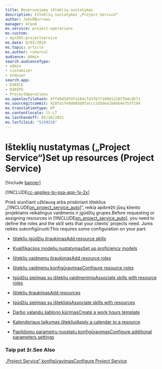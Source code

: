 ```yaml
---
title: Rezervuojamų išteklių nustatymas
description: Išteklių nustatymas „Project Service“
author: JohnPBurrows
manager: kfend
ms.service: project-operations
ms.custom:
- dyn365-projectservice
ms.date: 8/03/2018
ms.topic: article
ms.author: ruhercul
audience: Admin
search.audienceType:
- admin
- customizer
- enduser
search.app:
- D365CE
- D365PS
- ProjectOperations
ms.openlocfilehash: 4ff49d5dfdfa184cf437677109d1228f3b4cd571
ms.sourcegitcommit: 418fa1fe9d605b8faccc2d5dee1b04b4e753f194
ms.translationtype: HT
ms.contentlocale: lt-LT
ms.lasthandoff: 02/10/2021
ms.locfileid: "5150318"
---
```

# <a name="set-up-resources-project-service"></a><span data-ttu-id="b4a96-103">Išteklių nustatymas („Project Service“)</span><span class="sxs-lookup"><span data-stu-id="b4a96-103">Set up resources (Project Service)</span></span>

[!include [banner](../includes/psa-now-project-operations.md)]

[!INCLUDE[cc-applies-to-psa-app-1x-2x](../includes/cc-applies-to-psa-app-1x-2x.md)]

<span data-ttu-id="b4a96-104">Prieš siunčiant užklausą arba priskiriant išteklius „[!INCLUDE[pn_project_service_auto](../includes/pn-project-service-auto.md)]“, reikia apibrėžti jūsų kliento projektams reikalingus vaidmenis ir įgūdžių grupes.</span><span class="sxs-lookup"><span data-stu-id="b4a96-104">Before requesting or assigning resources in [!INCLUDE[pn_project_service_auto](../includes/pn-project-service-auto.md)], you need to define the roles and the skill sets that your clients’ projects need.</span></span> <span data-ttu-id="b4a96-105">Jums reikės sukonfigūruoti:</span><span class="sxs-lookup"><span data-stu-id="b4a96-105">This requires some configuration on your part:</span></span>  
  
-   [<span data-ttu-id="b4a96-106">Išteklių įgūdžių įtraukimas</span><span class="sxs-lookup"><span data-stu-id="b4a96-106">Add resource skills</span></span>](../psa/add-resource-skills.md)  
  
-   [<span data-ttu-id="b4a96-107">Kvalifikacijos modelių nustatymas</span><span class="sxs-lookup"><span data-stu-id="b4a96-107">Set up proficiency models</span></span>](../psa/set-up-proficiency-models.md)  
  
-   [<span data-ttu-id="b4a96-108">Išteklių vaidmenų įtraukimas</span><span class="sxs-lookup"><span data-stu-id="b4a96-108">Add resource roles</span></span>](../psa/add-resource-roles.md)  
  
-   [<span data-ttu-id="b4a96-109">Išteklių vaidmenų konfigūravimas</span><span class="sxs-lookup"><span data-stu-id="b4a96-109">Configure resource roles</span></span>](../psa/configure-resource-roles.md)  
  
-   [<span data-ttu-id="b4a96-110">Įgūdžių siejimas su išteklių vaidmenimis</span><span class="sxs-lookup"><span data-stu-id="b4a96-110">Associate skills with resource roles</span></span>](../psa/associate-skills-with-resource-roles.md)  
  
-   [<span data-ttu-id="b4a96-111">Išteklių įtraukimas</span><span class="sxs-lookup"><span data-stu-id="b4a96-111">Add resources</span></span>](../psa/add-resources.md)  
  
-   [<span data-ttu-id="b4a96-112">Įgūdžių siejimas su ištekliais</span><span class="sxs-lookup"><span data-stu-id="b4a96-112">Associate skills with resources</span></span>](../psa/associate-skills-with-resources.md)  
  
-   [<span data-ttu-id="b4a96-113">Darbo valandų šablono kūrimas</span><span class="sxs-lookup"><span data-stu-id="b4a96-113">Create a work hours template</span></span>](../psa/create-work-hours-template.md)  
  
-   [<span data-ttu-id="b4a96-114">Kalendoriaus taikymas ištekliui</span><span class="sxs-lookup"><span data-stu-id="b4a96-114">Apply a calendar to a resource</span></span>](../psa/apply-calendar-resource.md)  
  
-   [<span data-ttu-id="b4a96-115">Papildomų parametrų nuostatų konfigūravimas</span><span class="sxs-lookup"><span data-stu-id="b4a96-115">Configure additional parameters settings</span></span>](../psa/configure-additional-parameters-settings.md)  
  
### <a name="see-also"></a><span data-ttu-id="b4a96-116">Taip pat žr.</span><span class="sxs-lookup"><span data-stu-id="b4a96-116">See Also</span></span>  
 [<span data-ttu-id="b4a96-117">„Project Service“ konfigūravimas</span><span class="sxs-lookup"><span data-stu-id="b4a96-117">Configure Project Service</span></span>](../psa/configure.md)
